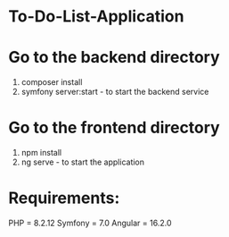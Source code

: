 # To-Do-List-Application

# Go to the backend directory 
1. composer install
2. symfony server:start - to start the backend service

# Go to the frontend directory
1. npm install
2. ng serve - to start the application

# Requirements:

PHP = 8.2.12
Symfony = 7.0
Angular = 16.2.0

